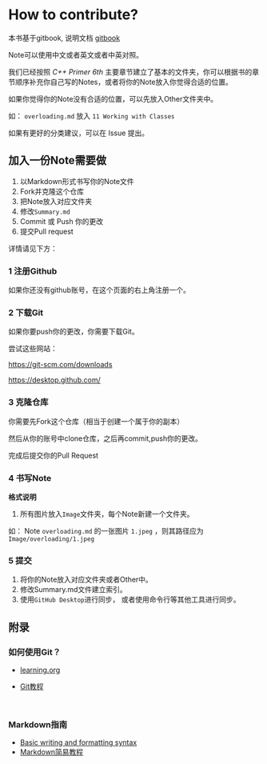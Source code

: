 # How to contribute?

本书基于gitbook, 说明文档 [gitbook](https://toolchain.gitbook.com/structure.html)



Note可以使用中文或者英文或者中英对照。



我们已经按照 *C++ Primer 6th* 主要章节建立了基本的文件夹，你可以根据书的章节顺序补充你自己写的Notes，或者将你的Note放入你觉得合适的位置。

如果你觉得你的Note没有合适的位置，可以先放入Other文件夹中。



如： `overloading.md` 放入 `11 Working with Classes`

如果有更好的分类建议，可以在 Issue 提出。



## 加入一份Note需要做

1. 以Markdown形式书写你的Note文件
2. Fork并克隆这个仓库
3. 把Note放入对应文件夹
4. 修改`Summary.md`
5. Commit 或 Push 你的更改
6. 提交Pull request

详情请见下方：

### 1 注册Github

如果你还没有github账号，在这个页面的右上角注册一个。



### 2 下载Git

如果你要push你的更改，你需要下载Git。

尝试这些网站：

https://git-scm.com/downloads

https://desktop.github.com/



### 3 克隆仓库

你需要先Fork这个仓库（相当于创建一个属于你的副本）

然后从你的账号中clone仓库，之后再commit,push你的更改。

完成后提交你的Pull Request



### 4 书写Note

**格式说明**

1. 所有图片放入`Image`文件夹，每个Note新建一个文件夹。

如： Note `overloading.md` 的一张图片 `1.jpeg` ，则其路径应为 `Image/overloading/1.jpeg`



### 5 提交

1. 将你的Note放入对应文件夹或者Other中。
2. 修改Summary.md文件建立索引。
3. 使用`GitHub Desktop`进行同步， 或者使用命令行等其他工具进行同步。



## 附录

### 如何使用Git？

- [learning.org](https://learngitbranching.js.org/)

- [Git教程](https://www.liaoxuefeng.com/wiki/0013739516305929606dd18361248578c67b8067c8c017b000/0013758392816224cafd33c44b4451887cc941e6716805c000)

  ​

### Markdown指南

- [Basic writing and formatting syntax](https://help.github.com/articles/basic-writing-and-formatting-syntax/)
- [Markdown简易教程](Markdown-tutorial.md)